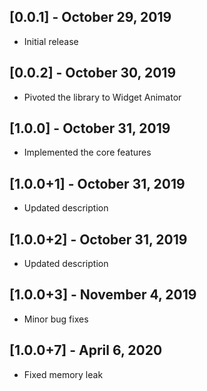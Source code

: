 ## [0.0.1] - October 29, 2019

* Initial release

## [0.0.2] - October 30, 2019

* Pivoted the library to Widget Animator

## [1.0.0] - October 31, 2019

* Implemented the core features

## [1.0.0+1] - October 31, 2019

* Updated description

## [1.0.0+2] - October 31, 2019

* Updated description

## [1.0.0+3] - November 4, 2019

* Minor bug fixes

## [1.0.0+7] - April 6, 2020

* Fixed memory leak